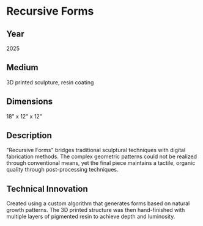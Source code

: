 # Recursive Forms

## Year
2025

## Medium
3D printed sculpture, resin coating

## Dimensions
18" x 12" x 12"

## Description
"Recursive Forms" bridges traditional sculptural techniques with digital fabrication methods. The complex geometric patterns could not be realized through conventional means, yet the final piece maintains a tactile, organic quality through post-processing techniques.

## Technical Innovation
Created using a custom algorithm that generates forms based on natural growth patterns. The 3D printed structure was then hand-finished with multiple layers of pigmented resin to achieve depth and luminosity.
